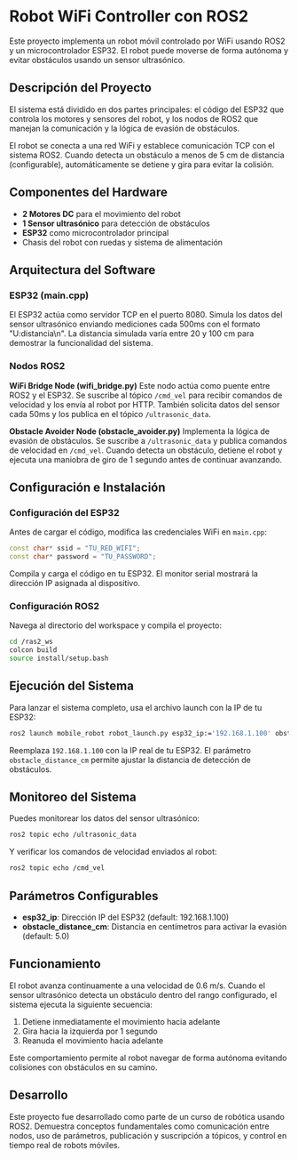 # Robot WiFi Controller con ROS2

Este proyecto implementa un robot móvil controlado por WiFi usando ROS2 y un microcontrolador ESP32. El robot puede moverse de forma autónoma y evitar obstáculos usando un sensor ultrasónico.

## Descripción del Proyecto

El sistema está dividido en dos partes principales: el código del ESP32 que controla los motores y sensores del robot, y los nodos de ROS2 que manejan la comunicación y la lógica de evasión de obstáculos.

El robot se conecta a una red WiFi y establece comunicación TCP con el sistema ROS2. Cuando detecta un obstáculo a menos de 5 cm de distancia (configurable), automáticamente se detiene y gira para evitar la colisión.

## Componentes del Hardware

- **2 Motores DC** para el movimiento del robot
- **1 Sensor ultrasónico** para detección de obstáculos  
- **ESP32** como microcontrolador principal
- Chasis del robot con ruedas y sistema de alimentación

## Arquitectura del Software

### ESP32 (main.cpp)
El ESP32 actúa como servidor TCP en el puerto 8080. Simula los datos del sensor ultrasónico enviando mediciones cada 500ms con el formato "U:distancia\n". La distancia simulada varía entre 20 y 100 cm para demostrar la funcionalidad del sistema.

### Nodos ROS2

**WiFi Bridge Node (wifi_bridge.py)**
Este nodo actúa como puente entre ROS2 y el ESP32. Se suscribe al tópico `/cmd_vel` para recibir comandos de velocidad y los envía al robot por HTTP. También solicita datos del sensor cada 50ms y los publica en el tópico `/ultrasonic_data`.

**Obstacle Avoider Node (obstacle_avoider.py)**
Implementa la lógica de evasión de obstáculos. Se suscribe a `/ultrasonic_data` y publica comandos de velocidad en `/cmd_vel`. Cuando detecta un obstáculo, detiene el robot y ejecuta una maniobra de giro de 1 segundo antes de continuar avanzando.

## Configuración e Instalación

### Configuración del ESP32

Antes de cargar el código, modifica las credenciales WiFi en `main.cpp`:

```cpp
const char* ssid = "TU_RED_WIFI";
const char* password = "TU_PASSWORD";
```

Compila y carga el código en tu ESP32. El monitor serial mostrará la dirección IP asignada al dispositivo.

### Configuración ROS2

Navega al directorio del workspace y compila el proyecto:

```bash
cd /ras2_ws
colcon build
source install/setup.bash
```

## Ejecución del Sistema

Para lanzar el sistema completo, usa el archivo launch con la IP de tu ESP32:

```bash
ros2 launch mobile_robot robot_launch.py esp32_ip:='192.168.1.100' obstacle_distance_cm:=7.0
```

Reemplaza `192.168.1.100` con la IP real de tu ESP32. El parámetro `obstacle_distance_cm` permite ajustar la distancia de detección de obstáculos.

## Monitoreo del Sistema

Puedes monitorear los datos del sensor ultrasónico:
```bash
ros2 topic echo /ultrasonic_data
```

Y verificar los comandos de velocidad enviados al robot:
```bash
ros2 topic echo /cmd_vel
```

## Parámetros Configurables

- **esp32_ip**: Dirección IP del ESP32 (default: 192.168.1.100)
- **obstacle_distance_cm**: Distancia en centímetros para activar la evasión (default: 5.0)

## Funcionamiento

El robot avanza continuamente a una velocidad de 0.6 m/s. Cuando el sensor ultrasónico detecta un obstáculo dentro del rango configurado, el sistema ejecuta la siguiente secuencia:

1. Detiene inmediatamente el movimiento hacia adelante
2. Gira hacia la izquierda por 1 segundo
3. Reanuda el movimiento hacia adelante

Este comportamiento permite al robot navegar de forma autónoma evitando colisiones con obstáculos en su camino.

## Desarrollo

Este proyecto fue desarrollado como parte de un curso de robótica usando ROS2. Demuestra conceptos fundamentales como comunicación entre nodos, uso de parámetros, publicación y suscripción a tópicos, y control en tiempo real de robots móviles.